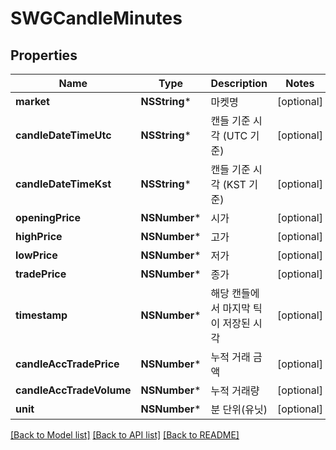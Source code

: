 # SWGCandleMinutes

## Properties
Name | Type | Description | Notes
------------ | ------------- | ------------- | -------------
**market** | **NSString*** | 마켓명 | [optional] 
**candleDateTimeUtc** | **NSString*** | 캔들 기준 시각 (UTC 기준) | [optional] 
**candleDateTimeKst** | **NSString*** | 캔들 기준 시각 (KST 기준) | [optional] 
**openingPrice** | **NSNumber*** | 시가 | [optional] 
**highPrice** | **NSNumber*** | 고가 | [optional] 
**lowPrice** | **NSNumber*** | 저가 | [optional] 
**tradePrice** | **NSNumber*** | 종가 | [optional] 
**timestamp** | **NSNumber*** | 해당 캔들에서 마지막 틱이 저장된 시각 | [optional] 
**candleAccTradePrice** | **NSNumber*** | 누적 거래 금액 | [optional] 
**candleAccTradeVolume** | **NSNumber*** | 누적 거래량 | [optional] 
**unit** | **NSNumber*** | 분 단위(유닛) | [optional] 

[[Back to Model list]](../README.md#documentation-for-models) [[Back to API list]](../README.md#documentation-for-api-endpoints) [[Back to README]](../README.md)



